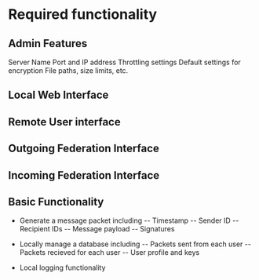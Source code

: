 # Required functionality

## Admin Features
  Server Name
  Port and IP address
  Throttling settings
  Default settings for encryption
  File paths, size limits, etc.

## Local Web Interface

## Remote User interface

## Outgoing Federation Interface

## Incoming Federation Interface

## Basic Functionality

- Generate a message packet including
-- Timestamp
-- Sender ID
-- Recipient IDs
-- Message payload
-- Signatures

- Locally manage a database including
-- Packets sent from each user
-- Packets recieved for each user
-- User profile and keys

- Local logging functionality

